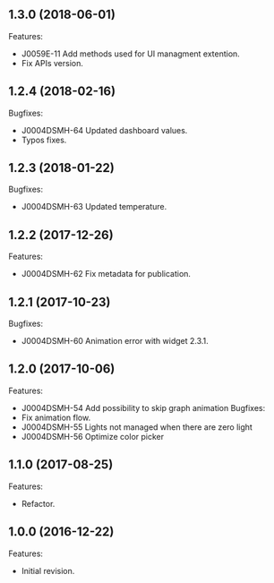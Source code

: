 ## 1.3.0 (2018-06-01)
Features:
  - J0059E-11 Add methods used for UI managment extention.
  - Fix APIs version.

## 1.2.4 (2018-02-16)
Bugfixes:
  - J0004DSMH-64 Updated dashboard values.
  - Typos fixes.
  
## 1.2.3 (2018-01-22)
Bugfixes:
  - J0004DSMH-63 Updated temperature.
	
## 1.2.2 (2017-12-26)
Features:
  - J0004DSMH-62 Fix metadata for publication.
  
## 1.2.1 (2017-10-23)
Bugfixes:
  - J0004DSMH-60 Animation error with widget 2.3.1.

## 1.2.0 (2017-10-06)
Features:
  - J0004DSMH-54 Add possibility to skip graph animation 
Bugfixes:
  - Fix animation flow.
  - J0004DSMH-55 Lights not managed when there are zero light
  - J0004DSMH-56 Optimize color picker 

## 1.1.0 (2017-08-25)
Features:
  - Refactor.

## 1.0.0 (2016-12-22)
Features:
  - Initial revision.
  
<!--
 Java
 
 Copyright 2016-2018 IS2T. All rights reserved.
 For demonstration purpose only.
 IS2T PROPRIETARY. Use is subject to license terms.
-->